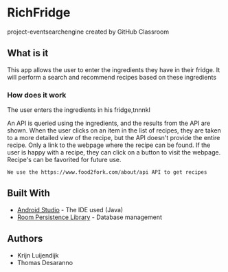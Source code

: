 # RichFridge
project-eventsearchengine created by GitHub Classroom

## What is it

This app allows the user to enter the ingredients they have in their fridge. It will perform a search and recommend recipes based on these ingredients

### How does it work

The user enters the ingredients in his fridge,tnnnkl

An API is queried using the ingredients, and the results from the API are shown. When the user clicks on an item in the list of recipes, they are taken to a more detailed view of the recipe, but the API doesn't provide the entire recipe. Only a link to the webpage where the recipe can be found.
If the user is happy with a recipe, they can click on a button to visit the webpage. Recipe's can be favorited for future use.

```
We use the https://www.food2fork.com/about/api API to get recipes
```

## Built With

* [Android Studio](https://developer.android.com/studio/) - The IDE used (Java)
* [Room Persistence Library](https://developer.android.com/topic/libraries/architecture/room) - Database management


## Authors

* Krijn Luijendijk
* Thomas Desaranno
